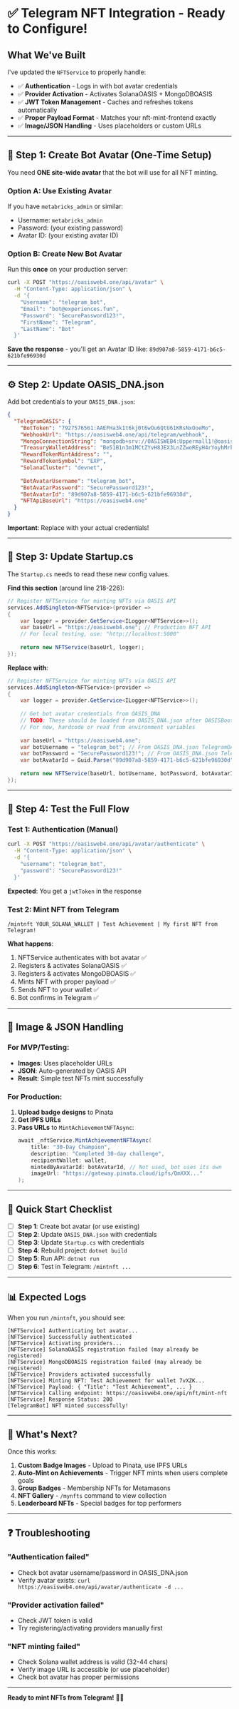 # ✅ Telegram NFT Integration - Ready to Configure!

## What We've Built

I've updated the `NFTService` to properly handle:
- ✅ **Authentication** - Logs in with bot avatar credentials
- ✅ **Provider Activation** - Activates SolanaOASIS + MongoDBOASIS
- ✅ **JWT Token Management** - Caches and refreshes tokens automatically
- ✅ **Proper Payload Format** - Matches your nft-mint-frontend exactly
- ✅ **Image/JSON Handling** - Uses placeholders or custom URLs

---

## 🔑 Step 1: Create Bot Avatar (One-Time Setup)

You need **ONE site-wide avatar** that the bot will use for all NFT minting.

### Option A: Use Existing Avatar
If you have `metabricks_admin` or similar:
- Username: `metabricks_admin`  
- Password: (your existing password)
- Avatar ID: (your existing avatar ID)

### Option B: Create New Bot Avatar

Run this **once** on your production server:

```bash
curl -X POST "https://oasisweb4.one/api/avatar" \
  -H "Content-Type: application/json" \
  -d '{
    "Username": "telegram_bot",
    "Email": "bot@experiences.fun",
    "Password": "SecurePassword123!",
    "FirstName": "Telegram",
    "LastName": "Bot"
  }'
```

**Save the response** - you'll get an Avatar ID like: `89d907a8-5859-4171-b6c5-621bfe96930d`

---

## ⚙️ Step 2: Update OASIS_DNA.json

Add bot credentials to your `OASIS_DNA.json`:

```json
{
  "TelegramOASIS": {
    "BotToken": "7927576561:AAEFHa3k1t6kj0t6wOu6QtU61KRsNxOoeMo",
    "WebhookUrl": "https://oasisweb4.one/api/telegram/webhook",
    "MongoConnectionString": "mongodb+srv://OASISWEB4:Uppermall1!@oasisweb4.ifxnugb.mongodb.net/?retryWrites=true&w=majority&appName=OASISWeb4",
    "TreasuryWalletAddress": "Be51B1n3m1MCtZYvH8JEX3LnZZwoREyH4rYoyhMrkxJs",
    "RewardTokenMintAddress": "",
    "RewardTokenSymbol": "EXP",
    "SolanaCluster": "devnet",
    
    "BotAvatarUsername": "telegram_bot",
    "BotAvatarPassword": "SecurePassword123!",
    "BotAvatarId": "89d907a8-5859-4171-b6c5-621bfe96930d",
    "NFTApiBaseUrl": "https://oasisweb4.one"
  }
}
```

**Important**: Replace with your actual credentials!

---

## 🔧 Step 3: Update Startup.cs

The `Startup.cs` needs to read these new config values.

**Find this section** (around line 218-226):

```csharp
// Register NFTService for minting NFTs via OASIS API
services.AddSingleton<NFTService>(provider =>
{
    var logger = provider.GetService<ILogger<NFTService>>();
    var baseUrl = "https://oasisweb4.one"; // Production NFT API
    // For local testing, use: "http://localhost:5000"
    
    return new NFTService(baseUrl, logger);
});
```

**Replace with**:

```csharp
// Register NFTService for minting NFTs via OASIS API
services.AddSingleton<NFTService>(provider =>
{
    var logger = provider.GetService<ILogger<NFTService>>();
    
    // Get bot avatar credentials from OASIS_DNA
    // TODO: These should be loaded from OASIS_DNA.json after OASISBootLoader runs
    // For now, hardcode or read from environment variables
    
    var baseUrl = "https://oasisweb4.one";
    var botUsername = "telegram_bot"; // From OASIS_DNA.json TelegramOASIS.BotAvatarUsername
    var botPassword = "SecurePassword123!"; // From OASIS_DNA.json TelegramOASIS.BotAvatarPassword
    var botAvatarId = Guid.Parse("89d907a8-5859-4171-b6c5-621bfe96930d"); // From OASIS_DNA.json TelegramOASIS.BotAvatarId
    
    return new NFTService(baseUrl, botUsername, botPassword, botAvatarId, logger);
});
```

---

## 🧪 Step 4: Test the Full Flow

### Test 1: Authentication (Manual)

```bash
curl -X POST "https://oasisweb4.one/api/avatar/authenticate" \
  -H "Content-Type: application/json" \
  -d '{
    "username": "telegram_bot",
    "password": "SecurePassword123!"
  }'
```

**Expected**: You get a `jwtToken` in the response

### Test 2: Mint NFT from Telegram

```
/mintnft YOUR_SOLANA_WALLET | Test Achievement | My first NFT from Telegram!
```

**What happens**:
1. NFTService authenticates with bot avatar ✅
2. Registers & activates SolanaOASIS ✅
3. Registers & activates MongoDBOASIS ✅
4. Mints NFT with proper payload ✅
5. Sends NFT to your wallet ✅
6. Bot confirms in Telegram ✅

---

## 🎨 Image & JSON Handling

### For MVP/Testing:
- **Images**: Uses placeholder URLs
- **JSON**: Auto-generated by OASIS API
- **Result**: Simple test NFTs mint successfully

### For Production:
1. **Upload badge designs** to Pinata
2. **Get IPFS URLs**
3. **Pass URLs** to `MintAchievementNFTAsync`:
   ```csharp
   await _nftService.MintAchievementNFTAsync(
       title: "30-Day Champion",
       description: "Completed 30-day challenge",
       recipientWallet: wallet,
       mintedByAvatarId: botAvatarId, // Not used, bot uses its own
       imageUrl: "https://gateway.pinata.cloud/ipfs/QmXXX..."
   );
   ```

---

## 🚀 Quick Start Checklist

- [ ] **Step 1**: Create bot avatar (or use existing)
- [ ] **Step 2**: Update `OASIS_DNA.json` with credentials
- [ ] **Step 3**: Update `Startup.cs` with credentials
- [ ] **Step 4**: Rebuild project: `dotnet build`
- [ ] **Step 5**: Run API: `dotnet run`
- [ ] **Step 6**: Test in Telegram: `/mintnft ...`

---

## 📊 Expected Logs

When you run `/mintnft`, you should see:

```
[NFTService] Authenticating bot avatar...
[NFTService] Successfully authenticated
[NFTService] Activating providers...
[NFTService] SolanaOASIS registration failed (may already be registered)
[NFTService] MongoDBOASIS registration failed (may already be registered)
[NFTService] Providers activated successfully
[NFTService] Minting NFT: Test Achievement for wallet 7vXZK...
[NFTService] Payload: { "Title": "Test Achievement", ... }
[NFTService] Calling endpoint: https://oasisweb4.one/api/nft/mint-nft
[NFTService] Response Status: 200
[TelegramBot] NFT minted successfully!
```

---

## 🎯 What's Next?

Once this works:
1. **Custom Badge Images** - Upload to Pinata, use IPFS URLs
2. **Auto-Mint on Achievements** - Trigger NFT mints when users complete goals
3. **Group Badges** - Membership NFTs for Metamasons
4. **NFT Gallery** - `/mynfts` command to view collection
5. **Leaderboard NFTs** - Special badges for top performers

---

## ❓ Troubleshooting

### "Authentication failed"
- Check bot avatar username/password in OASIS_DNA.json
- Verify avatar exists: `curl https://oasisweb4.one/api/avatar/authenticate -d ...`

### "Provider activation failed"
- Check JWT token is valid
- Try registering/activating providers manually first

### "NFT minting failed"
- Check Solana wallet address is valid (32-44 chars)
- Verify image URL is accessible (or use placeholder)
- Check bot avatar has proper permissions

---

**Ready to mint NFTs from Telegram!** 🚀🎨





